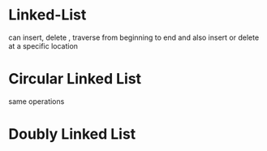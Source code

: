 # Linked-List
can insert, delete , traverse from beginning to end and also insert or delete at a specific location
# Circular Linked List
same operations
# Doubly Linked List
